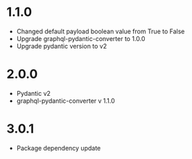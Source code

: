 # 1.1.0
- Changed default payload boolean value from True to False
- Upgrade graphql-pydantic-converter to 1.0.0
- Upgrade pydantic version to v2

# 2.0.0
- Pydantic v2
- graphql-pydantic-converter v 1.1.0

# 3.0.1
- Package dependency update